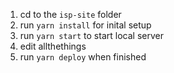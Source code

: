 1. cd to the `isp-site` folder
2. run `yarn install` for inital setup
3. run `yarn start` to start local server
4. edit allthethings
5. run `yarn deploy` when finished